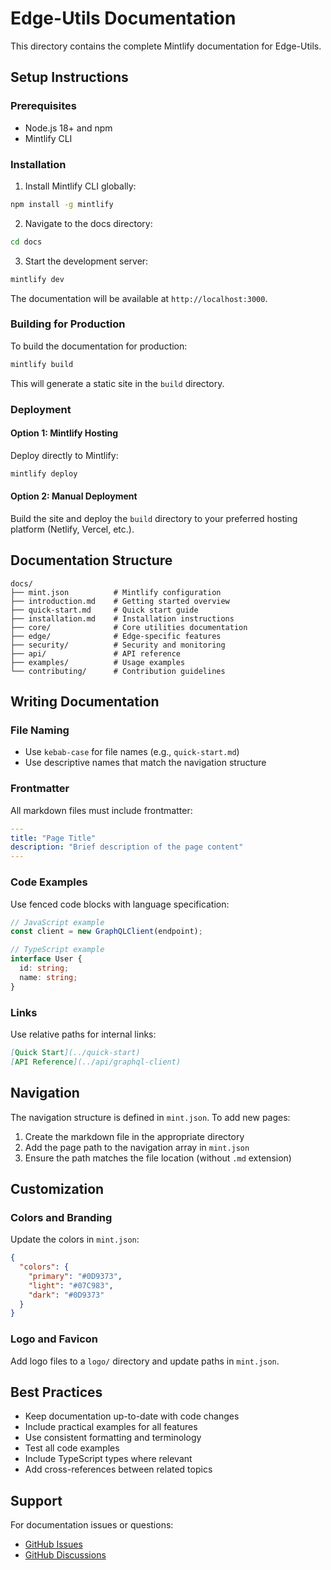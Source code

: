 # Edge-Utils Documentation

This directory contains the complete Mintlify documentation for Edge-Utils.

## Setup Instructions

### Prerequisites

- Node.js 18+ and npm
- Mintlify CLI

### Installation

1. Install Mintlify CLI globally:
```bash
npm install -g mintlify
```

2. Navigate to the docs directory:
```bash
cd docs
```

3. Start the development server:
```bash
mintlify dev
```

The documentation will be available at `http://localhost:3000`.

### Building for Production

To build the documentation for production:

```bash
mintlify build
```

This will generate a static site in the `build` directory.

### Deployment

#### Option 1: Mintlify Hosting
Deploy directly to Mintlify:

```bash
mintlify deploy
```

#### Option 2: Manual Deployment
Build the site and deploy the `build` directory to your preferred hosting platform (Netlify, Vercel, etc.).

## Documentation Structure

```
docs/
├── mint.json          # Mintlify configuration
├── introduction.md    # Getting started overview
├── quick-start.md     # Quick start guide
├── installation.md    # Installation instructions
├── core/              # Core utilities documentation
├── edge/              # Edge-specific features
├── security/          # Security and monitoring
├── api/               # API reference
├── examples/          # Usage examples
└── contributing/      # Contribution guidelines
```

## Writing Documentation

### File Naming
- Use `kebab-case` for file names (e.g., `quick-start.md`)
- Use descriptive names that match the navigation structure

### Frontmatter
All markdown files must include frontmatter:

```yaml
---
title: "Page Title"
description: "Brief description of the page content"
---
```

### Code Examples
Use fenced code blocks with language specification:

```js
// JavaScript example
const client = new GraphQLClient(endpoint);
```

```typescript
// TypeScript example
interface User {
  id: string;
  name: string;
}
```

### Links
Use relative paths for internal links:

```markdown
[Quick Start](../quick-start)
[API Reference](../api/graphql-client)
```

## Navigation

The navigation structure is defined in `mint.json`. To add new pages:

1. Create the markdown file in the appropriate directory
2. Add the page path to the navigation array in `mint.json`
3. Ensure the path matches the file location (without `.md` extension)

## Customization

### Colors and Branding
Update the colors in `mint.json`:

```json
{
  "colors": {
    "primary": "#0D9373",
    "light": "#07C983",
    "dark": "#0D9373"
  }
}
```

### Logo and Favicon
Add logo files to a `logo/` directory and update paths in `mint.json`.

## Best Practices

- Keep documentation up-to-date with code changes
- Include practical examples for all features
- Use consistent formatting and terminology
- Test all code examples
- Include TypeScript types where relevant
- Add cross-references between related topics

## Support

For documentation issues or questions:
- [GitHub Issues](https://github.com/ZFlareUI/Edge-Utils/issues)
- [GitHub Discussions](https://github.com/ZFlareUI/Edge-Utils/discussions)